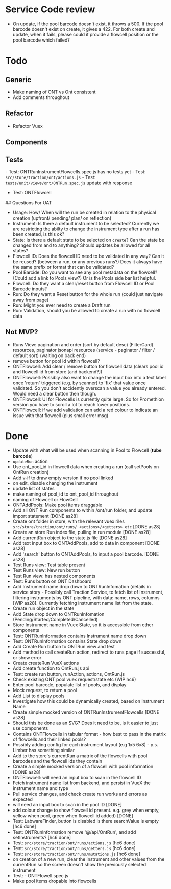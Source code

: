 # Service Code review

- On update, if the pool barcode doesn't exist, it throws a 500. If the pool barcode doesn't exist on create, it gives a 422. For both create and update, when it fails, please could it provide a flowcell position or the pool barcode which failed?

# Todo

## Generic

- Make naming of ONT vs Ont consistent
- Add comments throughout

## Refactor

- Refactor Vuex

## Components

## Tests

- Test: ONTRunInstrumentFlowcells.spec.js has no tests yet
- Test: `src/store/traction/ont/actions.js`
- Test: `tests/unit/views/ont/ONTRun.spec.js` update with response

- Test: ONTFlowcell

## Questions For UAT

- Usage: How/ When will the run be created in relation to the physical creation (upfront/ pending/ plan/ on reflection)
- Instrument: Is there a default instrument to be selected? Currently we are restricting the abilty to change the instrument type after a run has been created, is this ok?
- State: Is there a default state to be selected on `create`? Can the state be changed from and to anything? Should updates be allowed for all states?
- Flowcell ID: Does the flowcell ID need to be validated in any way? Can it be reused? (between a run, or any previous runs?) Does it always have the same prefix or format that can be validated?
- Pool Barcide: Do you want to see any pool metadata on the flowcell? (Could add a link to Pools view?) Or is the Pools side bar list helpful.
- Flowcell: Do they want a clear/reset button from Flowcell ID or Pool Barcode inputs?
- Run: Do they want a Reset button for the whole run (could just navigate away from page)
- Run: Might you ever need to create a Draft run
- Run: Validation, should you be allowed to create a run with no flowcell data

## Not MVP?

- Runs View: pagination and order (sort by default desc) (FilterCard) resources, paginator jsonapi resources (service - paginator / filter / default sort) (waiting on back end)
- remove button for pool id within flowcell?
- ONTFlowcell: Add clear / remove button for flowcell data (clears pool id and flowcell id from store [and backend?])
- ONTFlowcell: Possibly also want to change the input box into a text label once 'return' triggered (e.g. by scanner) to 'fix' that value once validated. So you don't accidently overscan a value you already entered. Would need a clear button then though.
- ONTFlowcell: UI for Flowcells is currently quite large. So for Promethion version you have to scroll a lot to reach lower positions.
- ONTFlowcell: if we add validation can add a red colour to indicate an issue with that flowcell (plus small error msg)

# Done

- Update with what will be used when scanning in Pool to Flowcell (**tube barcode**)
- `updateRun` action
- Use ont_pool_id in flowcell data when creating a run (call setPools on OntRun creation)
- Add v-if to draw empty version if no pool linked
- on edit, disable changing the instrument
- update list of states
- make naming of pool_id to ont_pool_id throughout
- naming of Flowcell or FlowCell
- ONTAddPools: Make pool items draggable
- Add all ONT Run components to within /ont/run folder, and update import statement [DONE as28]
- Create ont folder in store, with the relevant vuex riles `src/store/traction/ont/runs/ <actions>/<getters> etc` [DONE as28]
- Create an store Run index file, pulling in run module [DONE as28]
- Add currentRun object to the state.js file [DONE as28]
- Add text input box to ONTAddPools, add to data in component [DONE as28]
- Add 'search' button to ONTAddPools, to input a pool barcode. [DONE as28]
- Test Runs view: Test table present
- Test Runs view: New run button
- Test Run view: has nested components
- Test: Runs button on ONT Dashboard
- Add Instrument name drop down to ONTRunInfomation (details in service story - Possibly call Traction Service, to fetch list of Instrument, filtering instruments by ONT pipeline, with data: name, rows, columns [WIP as28]. Currently fetching instrument name list from the state.
- Create run object in the state
- Add State drop down to ONTRunInfomation (Pending/Started/Completed/Cancelled)
- Store Instrument name in Vuex State, so it is accessible from other components
- Test: ONTRunInformation contains Instrument name drop down
- Test: ONTRunInformation contains State drop down
- Add Create Run button to ONTRun view and test
- Add method to call createRun action, redirect to runs page if successful, or show error
- Create createRun VueX actions
- Add create function to OntRun.js api
- Test: create run button, runAction, actions, OntRun.js
- Check existing ONT pool vuex request/state etc (WIP hc6)
- Enter pool barcode, populate list of pools, and display
- Mock request, to return a pool
- Add List to display pools
- Investigate how this could be dynamically created, based on Instrument Name
- Create simple mocked version of ONTRunInstrumentFlowcells [DONE as28]
- Should this be done as an SVG? Does it need to be, is it easier to just use components
- Contains ONTFlowcells in tabular format - how best to pass in the matrix of flowcells and their linked pools?
- Possibly adding config for each instrument layout (e.g 1x5 6x8) - p.s. Limber has something similar
- Add to the store's currentRun a matrix of the flowcells with pool barcodes and the flowcell ids they contain
- Create a simple mocked version of a flowcell with pool information [DONE as28]
- ONTFlowcell: will need an input box to scan in the flowcell ID
- Fetch instrument name list from backend, and persist in VueX the instrument name and type
- Pull service changes, and check create run works and errors as expected
- will need an input box to scan in the pool ID [DONE]
- add colour change to show flowcell id present. e.g. grey when empty, yellow when pool, green when flowcell id added) [DONE]
- Test: LabwareFinder, button is disabled is there searchValue is empty [hc6 done]
- Test: ONTRunInformation remove '@/api/OntRun', and add setInstruments? [hc6 done]
- Test: `src/store/traction/ont/runs/actions.js` [hc6 done]
- Test: `src/store/traction/ont/runs/getters.js` [hc6 done]
- Test: `src/store/traction/ont/runs/mutations.js` [hc6 done]
- on creation of a new run, clear the instrument and other values from the currentRun so the screen doesn't show the previously selected instrument
- Test: - ONTFlowell.spec.js
- Make pool items dropable into flowcells

